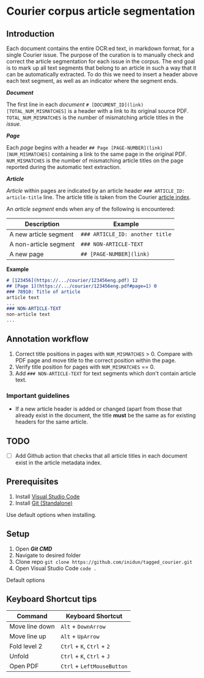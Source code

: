 # Courier corpus article segmentation

## Introduction

Each document contains the entire OCR:ed text, in markdown format, for a single Courier issue. The purpose of the curation is to manually check and correct the article segmentation for each issue in the corpus. The end goal is to mark up all text segments that belong to an article in such a way that it can be automatically extracted. To do this we need to insert a header above each text segment, as well as an indicator where the segment ends. 

***Document***

The first line in each *document* `# [DOCUMENT_ID](link) [TOTAL_NUM_MISMATCHES]` is a header with a link to its original source PDF. `TOTAL_NUM_MISMATCHES` is the number of mismatching article titles in the *issue*.

***Page***

Each *page* begins with a header `## Page [PAGE-NUMBER](link) [NUM_MISMATCHES]` containing a link to the same page in the original PDF. `NUM_MISMATCHES` is the number of mismatching article titles on the page reported during the automatic text extraction.

***Article***

*Article* within pages are indicated by an article header `### ARTICLE_ID: article-title` line. The article title is taken from the Courier [article index](https://github.com/inidun/inidun_data/blob/main/courier/articles/article_index.csv).

An *article segment* ends when any of the following is encountered:

| Description           | Example                         |
| --------------------- | ------------------------------- |
| A new article segment | `### ARTICLE_ID: another title` |
| A non-article segment | `### NON-ARTICLE-TEXT`          |
| A new page            | `## [PAGE-NUMBER](link)`        |

**Example**
```md
# [123456](https://.../courier/123456eng.pdf) 12
## [Page 1](https://.../courier/123456eng.pdf#page=1) 0
### 78910: Title of article
article text
...
### NON-ARTICLE-TEXT
non-article text
...
```

## Annotation workflow
1. Correct title positions in pages with `NUM_MISMATCHES` > 0. Compare with PDF page and move title to the correct position within the page.
2. Verify title position for pages with `NUM_MISMATCHES` == 0.
3. Add `### NON-ARTICLE-TEXT` for text segments which don't contain article text.

### Important guidelines

 - If a new article header is added or changed (apart from those that already exist in the document, the title **must** be the same as for existing headers for the same article.

## TODO
 - [ ] Add Github action that checks that all article titles in each document exist in the article metadata index.


## Prerequisites

1. Install [Visual Studio Code](https://code.visualstudio.com/download)
2. Install [Git (Standalone)](https://git-scm.com/downloads)

Use default options when installing.
## Setup

1. Open ***Git CMD***
2. Navigate to desired folder
3. Clone repo `git clone https://github.com/inidun/tagged_courier.git`
4. Open Visual Studio Code `code .`

Default options
## Keyboard Shortcut tips

| Command        | Keyboard Shortcut          |
| -------------- | -------------------------- |
| Move line down | `Alt` + `DownArrow`        |
| Move line up   | `Alt` + `UpArrow`          |
| Fold level 2   | `Ctrl` + `K`, `Ctrl` + `2` |
| Unfold         | `Ctrl` + `K`, `Ctrl` + `J` |
| Open PDF       | `Ctrl` + `LeftMouseButton` |